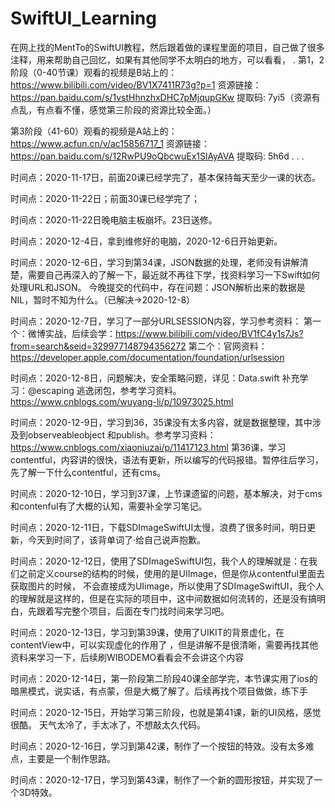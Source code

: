 # SwiftUI_Learning
在网上找的MentTo的SwiftUI教程，然后跟着做的课程里面的项目，自己做了很多注释，用来帮助自己回忆，如果有其他同学不太明白的地方，可以看看，
.
第1，2阶段（0-40节课）观看的视频是B站上的：https://www.bilibili.com/video/BV1X7411R73g?p=1
资源链接： https://pan.baidu.com/s/1vstHhnzhxDHC7pMjqupGKw 提取码: 7yi5（资源有点乱，有点看不懂，感觉第三阶段的资源比较全面。）

第3阶段（41-60）观看的视频是A站上的：https://www.acfun.cn/v/ac15856717_1
资源链接：https://pan.baidu.com/s/12RwPU9oQbcwuEx1SlAyAVA 提取码: 5h6d
.
.
.

时间点：2020-11-17日，前面20课已经学完了，基本保持每天至少一课的状态。

时间点：2020-11-22日；前面30课已经学完了；

时间点：2020-11-22日晚电脑主板崩坏。23日送修。


时间点：2020-12-4日，拿到维修好的电脑，2020-12-6日开始更新。

时间点：2020-12-6日，学习到第34课，JSON数据的处理，老师没有讲解清楚，需要自己再深入的了解一下，最近就不再往下学，找资料学习一下Swift如何处理URL和JSON。
今晚提交的代码中，存在问题：JSON解析出来的数据是NIL，暂时不知为什么。（已解决->2020-12-8）

时间点：2020-12-7日，学习了一部分URLSESSION内容，学习参考资料：
第一个：微博实战，后续会学：https://www.bilibili.com/video/BV1fC4y1s7Js?from=search&seid=329977148794356272
第二个：官网资料：https://developer.apple.com/documentation/foundation/urlsession

时间点：2020-12-8日，问题解决，安全策略问题，详见：Data.swift
补充学习：@escaping 逃逸闭包，参考学习资料。https://www.cnblogs.com/wuyang-li/p/10973025.html


时间点：2020-12-9日，学习到36，35课没有太多内容，就是数据整理，其中涉及到observeableobject 和publish。参考学习资料：https://www.cnblogs.com/xiaoniuzai/p/11417123.html
第36课，学习contentful，内容讲的很快，语法有更新，所以编写的代码报错。暂停往后学习，先了解一下什么contentful，还有cms。

时间点：2020-12-10日，学习到37课，上节课遗留的问题，基本解决，对于cms和contenful有了大概的认知，需要补全学习笔记。

时间点：2020-12-11日，下载SDImageSwiftUI太慢，浪费了很多时间，明日更新，今天到时间了，该背单词了·给自己说声抱歉。

时间点：2020-12-12日，使用了SDImageSwiftUI包，我个人的理解就是：在我们之前定义course的结构的时候，使用的是UIImage，但是你从contentful里面去获取图片的时候，
                不会直接成为UIimage，所以使用了SDImageSwiftUI，我个人的理解就是这样的，但是在实际的项目中，这中间数据如何流转的，还是没有搞明白，先跟着写完整个项目，后面在专门找时间来学习吧。

时间点：2020-12-13日，学习到第39课，使用了UIKIT的背景虚化，在contentView中，可以实现虚化的作用了 ，但是讲解不是很清晰，需要再找其他资料来学习一下，后续刷WIBODEMO看看会不会讲这个内容 

时间点：2020-12-14日，第一阶段第二阶段40课全部学完，本节课实用了ios的暗黑模式，说实话，有点蒙，但是大概了解了。后续再找个项目做做，练下手

时间点：2020-12-15日，开始学习第三阶段，也就是第41课，新的UI风格，感觉很酷。 天气太冷了，手太冰了，不想敲太久代码。

时间点：2020-12-16日，学习到第42课，制作了一个按钮的特效。没有太多难点，主要是一个制作思路。

时间点：2020-12-17日，学习到第43课，制作了一个新的圆形按钮，并实现了一个3D特效。

